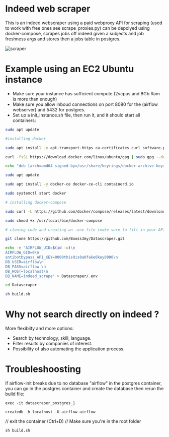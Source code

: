 # Indeed web scraper
This is an indeed webscraper using a paid webproxy API for scraping (used to work with free ones see scrape_proxies.py) can be depolyed using docker-compose, scrapes jobs off indeed given a subjects and job freshness args and stores then a jobs table in postgres.

![scraper](https://user-images.githubusercontent.com/56868809/157312375-1e0890cd-2ceb-467d-b1ec-3368f35f9073.png)


# Example using an EC2 Ubuntu instance
- Make sure your instance has sufficient compute (2vcpus and 8Gb Ram is more than enough) 
- Make sure you allow inboud connections on port 8080 for the (airflow webserver) and 5432 for postgres.
- Set up a init_instance.sh file, then run it, and it should start all containers:

```bash
sudo apt update

#installing docker

sudo apt install -y apt-transport-https ca-certificates curl software-properties-common

curl -fsSL https://download.docker.com/linux/ubuntu/gpg | sudo gpg --dearmor -o /usr/share/keyrings/docker-archive-keyring.gpg

echo "deb [arch=amd64 signed-by=/usr/share/keyrings/docker-archive-keyring.gpg] https://download.docker.com/linux/ubuntu $(lsb_release -cs) stable" | sudo tee /etc/apt/sources.list.d/docker.list > /dev/null

sudo apt update

sudo apt install -y docker-ce docker-ce-cli containerd.io

sudo systemctl start docker

# installing docker-compose

sudo curl -L https://github.com/docker/compose/releases/latest/download/docker-compose-$(uname -s)-$(uname -m) -o /usr/local/bin/docker-compose

sudo chmod +x /usr/local/bin/docker-compose

# cloning code and creating an .env file (make sure to fill in your API_key)

git clone https://github.com/Booss3my/Datascraper.git

echo -e "AIRFLOW_UID=$(id -u)\n
AIRFLOW_GID=0\n
antibotbypass_API_KEY=0000this0is0a0fake0key0000\n
DB_USER=airflow\n
DB_PASS=airflow \n
DB_HOST=localhost\n
DB_NAME=indeed_scrape" > Datascraper/.env

cd Datascraper

sh build.sh
```
# Why not search directly on indeed ? 

More flexibilty and more options:
- Search by technology, skill, language.
- Filter results by companies of interest.
- Possibility of also automating the application process.

# Troubleshoosting

If airflow-init breaks due to no database "airflow" in the postgres container, you can go in the postgres container and create the database then rerun the build file:
```
exec -it datascraper_postgres_1 
```
```
createdb -h localhost -U airflow airflow
```
// exit the container (Ctrl+D)
// Make sure you're in the root folder
```
sh build.sh
```